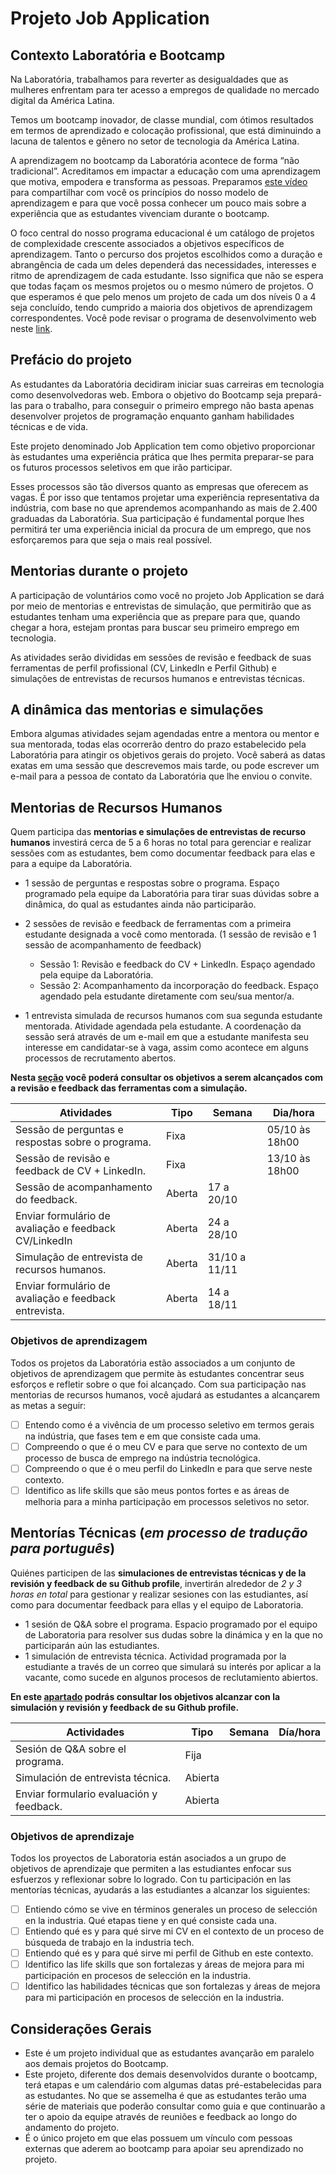 # Projeto Job Application

## Contexto Laboratória e Bootcamp
 
Na Laboratória, trabalhamos para reverter as desigualdades que as mulheres
enfrentam para ter acesso a empregos de qualidade no mercado digital da 
América Latina.

Temos um bootcamp inovador, de classe mundial, com ótimos resultados em
termos de aprendizado e colocação profissional, que está diminuindo a 
lacuna de talentos e gênero no setor de tecnologia da América Latina.
 
A aprendizagem no bootcamp da Laboratória acontece de forma “não 
tradicional”. Acreditamos em impactar a educação com uma aprendizagem 
que motiva, empodera e transforma as pessoas. Preparamos [este vídeo](https://www.loom.com/share/a5cb311ea79e4cf1be64eda2dfe46001) para 
compartilhar com você os princípios do nosso modelo de aprendizagem e 
para que você possa conhecer um pouco mais sobre a experiência que as 
estudantes vivenciam durante o bootcamp.

O foco central do nosso programa educacional é um catálogo de projetos de 
complexidade crescente associados a objetivos específicos de 
aprendizagem. Tanto o percurso dos projetos escolhidos como a duração e 
abrangência de cada um deles dependerá das necessidades, interesses e 
ritmo de aprendizagem de cada estudante. Isso significa que não se espera 
que todas façam os mesmos projetos ou o mesmo número de projetos. O que
esperamos é que pelo menos um projeto de cada um dos níveis 0 a 4 seja 
concluído, tendo cumprido a maioria dos objetivos de aprendizagem 
correspondentes. Você pode revisar o programa de desenvolvimento web 
neste [link](https://curriculum.laboratoria.la/pt/js). 

## Prefácio do projeto

As estudantes da Laboratória decidiram iniciar suas carreiras em tecnologia
como desenvolvedoras web. Embora o objetivo do Bootcamp seja 
prepará-las para o trabalho, para conseguir o primeiro emprego não basta 
apenas desenvolver projetos de programação enquanto ganham habilidades 
técnicas e de vida. 
 
Este projeto denominado Job Application tem como objetivo proporcionar às
estudantes uma experiência prática que lhes permita preparar-se para os
futuros processos seletivos em que irão participar.

Esses processos são tão diversos quanto as empresas que oferecem as
vagas. É por isso que tentamos projetar uma experiência representativa da
indústria, com base no que aprendemos acompanhando as mais de 2.400
graduadas da Laboratória. Sua participação é fundamental porque lhes
permitirá ter uma experiência inicial da procura de um emprego, que nos
esforçaremos para que seja o mais real possível.


## Mentorias durante o projeto

A participação de voluntários como você no projeto Job Application se dará
por meio de mentorias e entrevistas de simulação, que permitirão que as
estudantes tenham uma experiência que as prepare para que, quando chegar
a hora, estejam prontas para buscar seu primeiro emprego em tecnologia.
 
As atividades serão divididas em sessões de revisão e feedback de suas
ferramentas de perfil profissional (CV, LinkedIn e Perfil Github) e simulações
de entrevistas de recursos humanos e entrevistas técnicas.

## A dinâmica das mentorias e simulações

Embora algumas atividades sejam agendadas entre a mentora ou mentor e
sua mentorada, todas elas ocorrerão dentro do prazo estabelecido pela
Laboratória para atingir os objetivos gerais do projeto. Você saberá as datas
exatas em uma sessão que descrevemos mais tarde, ou pode escrever um
e-mail para a pessoa de contato da Laboratória que lhe enviou o convite.

## Mentorias de Recursos Humanos

Quem participa das **mentorias e simulações de entrevistas de recurso
humanos** investirá cerca de 5 a 6 horas no total para gerenciar e realizar 
sessões com as estudantes, bem como documentar feedback para elas e 
para a equipe da Laboratória.

* 1 sessão de perguntas e respostas sobre o programa. Espaço programado
 pela equipe da Laboratória para tirar suas dúvidas sobre a dinâmica, do qual
 as estudantes ainda não participarão.
* 2 sessões de revisão e feedback de ferramentas com a primeira estudante
designada a você como mentorada. (1 sessão de revisão e 1 sessão de acompanhamento de feedback)

  - Sessão 1: Revisão e feedback do CV + LinkedIn. Espaço agendado 
  pela equipe da Laboratória.
  - Sessão 2: Acompanhamento da incorporação do feedback. Espaço
  agendado pela estudante diretamente com seu/sua mentor/a.

* 1 entrevista simulada de recursos humanos com sua segunda estudante
 mentorada. Atividade agendada pela estudante. A coordenação da sessão 
 será através de um e-mail em que a estudante manifesta seu interesse em 
 candidatar-se à vaga, assim como acontece em alguns processos de
 recrutamento abertos.


**Nesta [seção]([../01-hr-mentoring/interviewer-guide/README.md](https://github.com/merunga/job-application-public/blob/translation-pt/01-hr-mentoring/interviewer-guide/README.md))
você poderá consultar os objetivos a serem alcançados com a 
revisão e feedback das ferramentas com a simulação.**

|                    Atividades                        |   Tipo   | Semana        | Dia/hora           |
|----------------------------------------------------- |----------|---------------|--------------------|
| Sessão de perguntas e respostas sobre o programa.    |   Fixa   |               |  05/10 às 18h00    |
| Sessão de revisão e feedback de CV + LinkedIn.       |   Fixa   |               |  13/10 às 18h00    |
| Sessão de acompanhamento do feedback.                | Aberta   |  17 a 20/10   |                    |
| Enviar formulário de avaliação e feedback CV/LinkedIn| Aberta   |  24 a 28/10   |                    |
| Simulação de entrevista de recursos humanos.         | Aberta   |  31/10 a 11/11|                    |         
| Enviar formulário de avaliação e feedback entrevista.| Aberta   |  14 a 18/11   |                    |

### Objetivos de aprendizagem

Todos os projetos da Laboratória estão associados a um conjunto de objetivos de aprendizagem que permite às estudantes concentrar seus 
esforços e refletir sobre o que foi alcançado. Com sua participação nas mentorias de recursos humanos, você ajudará as estudantes a alcançarem 
as metas a seguir:

- [ ] Entendo como é a vivência de um processo seletivo em termos gerais na indústria, que fases tem e em que consiste cada uma.
- [ ] Compreendo o que é o meu CV e para que serve no contexto de um processo de busca de emprego na indústria tecnológica.
- [ ] Compreendo o que é o meu perfil do LinkedIn e para que serve neste contexto.
- [ ] Identifico as life skills que são meus pontos fortes e as áreas de melhoria para a minha participação em processos seletivos no setor.

## Mentorías Técnicas (*em processo de tradução para português*)

Quiénes participen de las **simulaciones de entrevistas técnicas y de la
revisión y feedback de su Github profile**, invertirán alrededor de _2 y 3 horas
en total_ para gestionar y realizar sesiones con las estudiantes, así como para
documentar feedback para ellas y el equipo de Laboratoria. 

* 1 sesión de Q&A sobre el programa. Espacio programado por el equipo de
 Laboratoria para resolver sus dudas sobre la dinámica y en la que no
 participarán aún las estudiantes.
* 1 simulación de entrevista técnica. Actividad programada por la estudiante a través de un correo que simulará su interés
 por aplicar a la vacante, como sucede en algunos procesos de reclutamiento
 abiertos.

**En este [apartado](https://github.com/Laboratoria/job-application-public/blob/main/00-context/README.md#mentor%C3%ADas-t%C3%A9cnicas)
podrás consultar los objetivos alcanzar con la
simulación y revisión y feedback de su Github profile.**

|                 Actividades                  |   Tipo   | Semana   | Día/hora |
|----------------------------------------------|----------|----------|---------:|
| Sesión de Q&A sobre el programa.             |   Fija   |          |          |
| Simulación de entrevista técnica.            | Abierta  |          |          |
| Enviar formulario evaluación y feedback.     | Abierta  |          |          |

### Objetivos de aprendizaje

Todos los proyectos de Laboratoria están asociados a un grupo de objetivos de aprendizaje que permiten a las estudiantes enfocar sus esfuerzos y  reflexionar sobre lo logrado. Con tu participación en las mentorías técnicas, ayudarás a las estudiantes a alcanzar los siguientes:

- [ ] Entiendo cómo se vive en términos generales un proceso de selección en la industria. Qué etapas tiene y en qué consiste cada una.
- [ ] Entiendo qué es y para qué sirve mi CV en el contexto de un proceso de búsqueda de trabajo en la industria tech.
- [ ] Entiendo qué es y para qué sirve mi perfil de Github en este contexto.
- [ ] Identifico las life skills que son fortalezas y áreas de mejora para mi participación en procesos de selección en la industria.
- [ ] Identifico las habilidades técnicas que son fortalezas y áreas de mejora para mi participación en procesos de selección en la industria.

## Considerações Gerais

* Este é um projeto individual que as estudantes avançarão em paralelo aos demais projetos do Bootcamp.
* Este projeto, diferente dos demais desenvolvidos durante o bootcamp, terá etapas e um calendário com algumas datas pré-estabelecidas para as
estudantes. No que se assemelha é que as estudantes terão uma série de materiais que poderão consultar como guia e que continuarão a ter o apoio
da equipe através de reuniões e feedback ao longo do andamento do projeto.
* É o único projeto em que elas possuem um vínculo com pessoas externas que aderem ao bootcamp para apoiar seu aprendizado no projeto.
